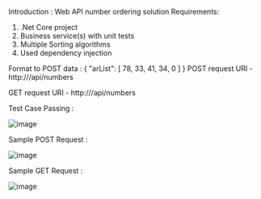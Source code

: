 Introduction : Web API number ordering solution
Requirements:
1. .Net Core project
2. Business service(s) with unit tests
3. Multiple Sorting algorithms
4. Used dependency injection

Format to POST data : 
{
    "arList": [
        78,
        33,
        41,
        34,
        0
    ]
}
POST request URI   - http://<localhost>/api/numbers
    
GET request URI  - http://<localhost>/api/numbers

Test Case Passing : 

![image](https://user-images.githubusercontent.com/20844308/132996310-d7c56634-ca98-4492-bab2-132ec48d053b.png)
    
Sample POST Request : 
    
![image](https://user-images.githubusercontent.com/20844308/132996453-6dd3a60c-6be8-44be-ba5c-0361b9aeb7e4.png)

Sample GET Request  : 
    
![image](https://user-images.githubusercontent.com/20844308/132996420-b1e2bc28-f298-445f-aef2-a9abdc343510.png)

